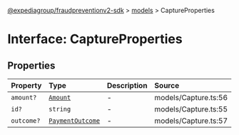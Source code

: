 [@expediagroup/fraudpreventionv2-sdk](../../index.md) > [models](../index.md) > CaptureProperties

# Interface: CaptureProperties

## Properties

| Property | Type | Description | Source |
| :------ | :------ | :------ | :------ |
| `amount?` | [`Amount`](../classes/Amount.md) | - | models/Capture.ts:56 |
| `id?` | `string` | - | models/Capture.ts:55 |
| `outcome?` | [`PaymentOutcome`](../classes/PaymentOutcome.md) | - | models/Capture.ts:57 |
